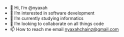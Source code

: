 - 👋 Hi, I’m @nyaxah
- 👀 I’m interested in software development 
- 🌱 I’m currently studying informatics
- 💞️ I’m looking to collaborate on all things code
- 📫 How to reach me email nyaxahchainz@gmail.com

<!---
nyaxah/nyaxah is a ✨ special ✨ repository because its `README.md` (this file) appears on your GitHub profile.
You can click the Preview link to take a look at your changes.
--->

